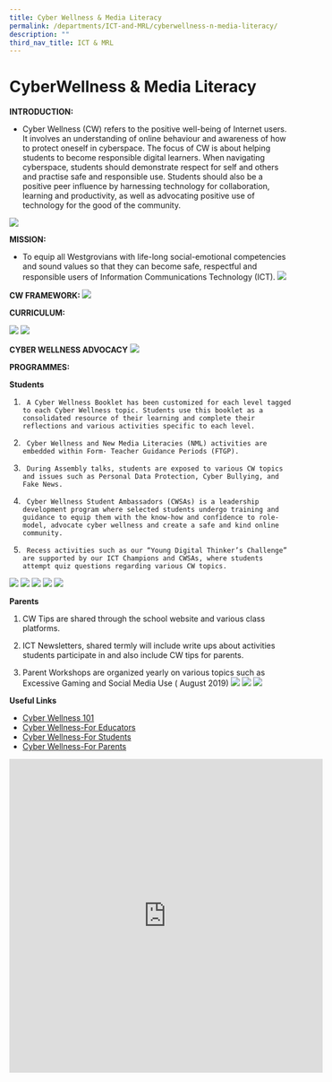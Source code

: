 ```yaml
---
title: Cyber Wellness & Media Literacy
permalink: /departments/ICT-and-MRL/cyberwellness-n-media-literacy/
description: ""
third_nav_title: ICT & MRL
---
```

# CyberWellness &amp; Media Literacy
**INTRODUCTION:**

* Cyber Wellness (CW) refers to the positive well-being of Internet users. It involves an understanding of online behaviour and awareness of how to protect oneself in cyberspace. The focus of CW is about helping students to become responsible digital learners. When navigating cyberspace, students should demonstrate respect for self and others and practise safe and responsible use. Students should also be a positive peer influence by harnessing technology for collaboration, learning and productivity, as well as advocating positive use of technology for the good of the community.

![](/images/Until%202022_Pictures/image1.png)

**MISSION:**

* To equip all Westgrovians with life-long social-emotional competencies and sound values so that they can become safe, respectful and responsible users of Information Communications Technology (ICT).
![](/images/Until%202022_Pictures/image2.png)

**CW FRAMEWORK:**
![](/images/Until%202022_Pictures/image3.png)

**CURRICULUM:**

![](/images/Until%202022_Pictures/image4.png)
![](/images/Until%202022_Pictures/image5.png)

**CYBER WELLNESS ADVOCACY**
![](/images/Until%202022_Pictures/image6.png)

**PROGRAMMES:**

**Students**

1.      A Cyber Wellness Booklet has been customized for each level tagged to each Cyber Wellness topic. Students use this booklet as a consolidated resource of their learning and complete their reflections and various activities specific to each level. 

 

2.      Cyber Wellness and New Media Literacies (NML) activities are embedded within Form- Teacher Guidance Periods (FTGP).

 

3.      During Assembly talks, students are exposed to various CW topics and issues such as Personal Data Protection, Cyber Bullying, and Fake News.

 

4.      Cyber Wellness Student Ambassadors (CWSAs) is a leadership development program where selected students undergo training and guidance to equip them with the know-how and confidence to role-model, advocate cyber wellness and create a safe and kind online community.


5.      Recess activities such as our “Young Digital Thinker’s Challenge” are supported by our ICT Champions and CWSAs, where students attempt quiz questions regarding various CW topics.

![](/images/Until%202022_Pictures/image8.png)
![](/images/Until%202022_Pictures/image10.png)
![](/images/Until%202022_Pictures/image11.png)
![](/images/Until%202022_Pictures/image12.png)
![](/images/Until%202022_Pictures/image13.jpeg)

**Parents**

1. CW Tips are shared through the school website and various class platforms.



2. ICT Newsletters, shared termly will include write ups about activities students participate in and also include CW tips for parents.

 

3.  Parent Workshops are organized yearly on various topics such as Excessive Gaming and Social Media Use ( August 2019)
![](/images/Until%202022_Pictures/image17.png)
![](/images/Until%202022_Pictures/image18.png)
![](/images/Until%202022_Pictures/image19.png)

**Useful Links**

* [Cyber Wellness 101](https://ictconnection.moe.edu.sg/cyber-wellness/cyber-wellness-101)
* [Cyber Wellness-For Educators](https://ictconnection.moe.edu.sg/cyber-wellness/for-educators)
* [Cyber Wellness-For Students](https://ictconnection.moe.edu.sg/cyber-wellness/for-students)
* [Cyber Wellness-For Parents](https://ictconnection.moe.edu.sg/cyber-wellness/for-parents)

<iframe allowfullscreen="true" height="560" width="560" frameborder="0" src="https://docs.google.com/presentation/d/e/2PACX-1vRtv5MOW2nYIqVxauAhjgeNWLNu2M4eItuRk33TVpAC_KvRF83NFHMPjDJY5dtZbYyhdTDebJwYvhlr/embed?start=true&amp;loop=true&amp;delayms=3000"></iframe>